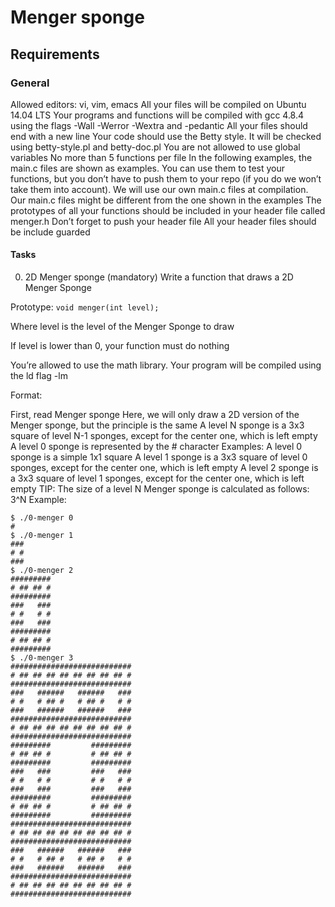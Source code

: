 # Menger sponge


## Requirements
### General
Allowed editors: vi, vim, emacs
All your files will be compiled on Ubuntu 14.04 LTS
Your programs and functions will be compiled with gcc 4.8.4 using the flags -Wall -Werror -Wextra and -pedantic
All your files should end with a new line
Your code should use the Betty style. It will be checked using betty-style.pl and betty-doc.pl
You are not allowed to use global variables
No more than 5 functions per file
In the following examples, the main.c files are shown as examples. You can use them to test your functions, but you don’t have to push them to your repo (if you do we won’t take them into account). We will use our own main.c files at compilation. Our main.c files might be different from the one shown in the examples
The prototypes of all your functions should be included in your header file called menger.h
Don’t forget to push your header file
All your header files should be include guarded
#### Tasks
0. 2D Menger sponge (mandatory)
Write a function that draws a 2D Menger Sponge

Prototype: `void menger(int level);`

Where level is the level of the Menger Sponge to draw

If level is lower than 0, your function must do nothing

You’re allowed to use the math library. Your program will be compiled using the ld flag -lm

Format:

First, read Menger sponge
Here, we will only draw a 2D version of the Menger sponge, but the principle is the same
A level N sponge is a 3x3 square of level N-1 sponges, except for the center one, which is left empty
A level 0 sponge is represented by the # character
Examples:
A level 0 sponge is a simple 1x1 square
A level 1 sponge is a 3x3 square of level 0 sponges, except for the center one, which is left empty
A level 2 sponge is a 3x3 square of level 1 sponges, except for the center one, which is left empty
TIP: The size of a level N Menger sponge is calculated as follows: 3^N
Example:
```
$ ./0-menger 0
#
$ ./0-menger 1
###
# #
###
$ ./0-menger 2
#########
# ## ## #
#########
###   ###
# #   # #
###   ###
#########
# ## ## #
#########
$ ./0-menger 3
###########################
# ## ## ## ## ## ## ## ## #
###########################
###   ######   ######   ###
# #   # ## #   # ## #   # #
###   ######   ######   ###
###########################
# ## ## ## ## ## ## ## ## #
###########################
#########         #########
# ## ## #         # ## ## #
#########         #########
###   ###         ###   ###
# #   # #         # #   # #
###   ###         ###   ###
#########         #########
# ## ## #         # ## ## #
#########         #########
###########################
# ## ## ## ## ## ## ## ## #
###########################
###   ######   ######   ###
# #   # ## #   # ## #   # #
###   ######   ######   ###
###########################
# ## ## ## ## ## ## ## ## #
###########################

```